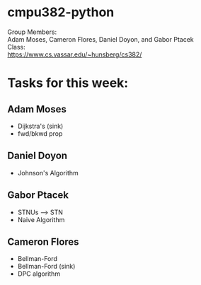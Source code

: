 # cmpu382-python
Group Members:  
Adam Moses, Cameron Flores, Daniel Doyon, and Gabor Ptacek  
Class:  
https://www.cs.vassar.edu/~hunsberg/cs382/

# Tasks for this week:

## Adam Moses
- Dijkstra's (sink)
- fwd/bkwd prop

## Daniel Doyon
- Johnson's Algorithm

##  Gabor Ptacek
- STNUs --> STN
- Naive Algorithm

##  Cameron Flores
- Bellman-Ford
- Bellman-Ford (sink)
- DPC algorithm
